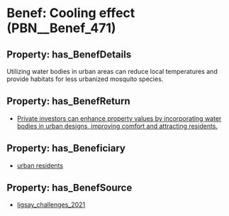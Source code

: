 # Benef: __Cooling effect__ (PBN__Benef_471)

## Property: has_BenefDetails

Utilizing water bodies in urban areas can reduce local temperatures and provide habitats for less urbanized mosquito species.

## Property: has_BenefReturn

* [Private investors can enhance property values by incorporating water bodies in urban designs, improving comfort and attracting residents.](../BenefReturn/PBN__BenefReturn_511)

## Property: has_Beneficiary

* [urban residents](../Stakeholder/PBN__Stakeholder_209)

## Property: has_BenefSource

* [ligsay_challenges_2021](../Article/PBN__Article_95)

